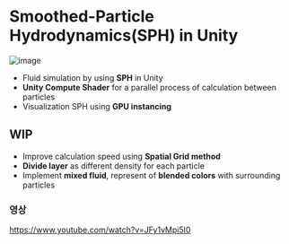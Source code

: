 # Smoothed-Particle Hydrodynamics(SPH) in Unity

![image](https://github.com/bubbletok/SPH_Unity/assets/62411634/63443531-dc78-44ff-aeee-9b51b959d3d4)

- Fluid simulation by using **SPH** in Unity
- **Unity Compute Shader** for a parallel process of calculation between particles
- Visualization SPH using **GPU instancing**

## WIP
- Improve calculation speed using **Spatial Grid method**
- **Divide layer** as different density for each particle
- Implement **mixed fluid**, represent of **blended colors** with surrounding particles

### 영상
https://www.youtube.com/watch?v=JFy1vMpi5I0
